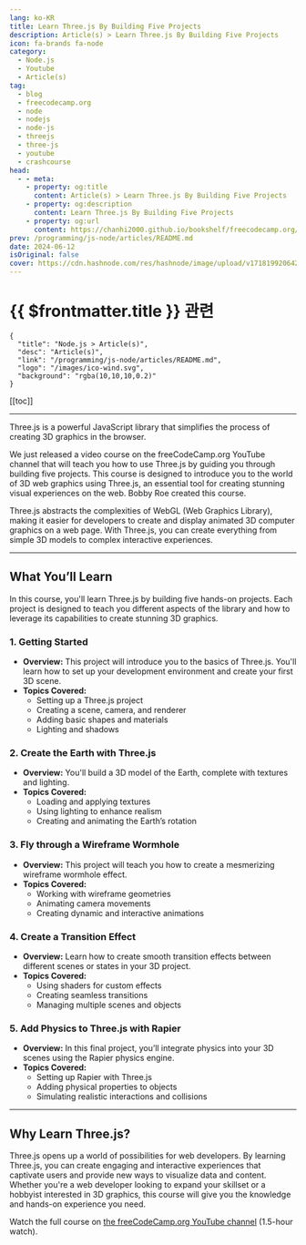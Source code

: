 ```yaml
---
lang: ko-KR
title: Learn Three.js By Building Five Projects
description: Article(s) > Learn Three.js By Building Five Projects
icon: fa-brands fa-node
category: 
  - Node.js
  - Youtube
  - Article(s)
tag: 
  - blog
  - freecodecamp.org
  - node
  - nodejs
  - node-js
  - threejs
  - three-js
  - youtube
  - crashcourse
head:
  - - meta:
    - property: og:title
      content: Article(s) > Learn Three.js By Building Five Projects
    - property: og:description
      content: Learn Three.js By Building Five Projects
    - property: og:url
      content: https://chanhi2000.github.io/bookshelf/freecodecamp.org/learn-threejs-by-building-five-projects.html
prev: /programming/js-node/articles/README.md
date: 2024-06-12
isOriginal: false
cover: https://cdn.hashnode.com/res/hashnode/image/upload/v1718199206429/fa28f06e-1fe1-48cd-a1f7-59d513e4124e.jpeg
---
```


# {{ $frontmatter.title }} 관련

```component VPCard
{
  "title": "Node.js > Article(s)",
  "desc": "Article(s)",
  "link": "/programming/js-node/articles/README.md",
  "logo": "/images/ico-wind.svg",
  "background": "rgba(10,10,10,0.2)"
}
```

[[toc]]

---

<SiteInfo
  name="Learn Three.js By Building Five Projects"
  desc="Three.js is a powerful JavaScript library that simplifies the process of creating 3D graphics in the browser. We just released a video course on the freeCodeCamp.org YouTube channel that will teach you how to use Three.js by guiding you through build..."
  url="https://freecodecamp.org/news/learn-threejs-by-building-five-projects/"
  logo="https://cdn.freecodecamp.org/universal/favicons/favicon.ico"
  preview="https://cdn.hashnode.com/res/hashnode/image/upload/v1718199206429/fa28f06e-1fe1-48cd-a1f7-59d513e4124e.jpeg"/>

Three.js is a powerful JavaScript library that simplifies the process of creating 3D graphics in the browser.

We just released a video course on the freeCodeCamp.org YouTube channel that will teach you how to use Three.js by guiding you through building five projects. This course is designed to introduce you to the world of 3D web graphics using Three.js, an essential tool for creating stunning visual experiences on the web. Bobby Roe created this course.

Three.js abstracts the complexities of WebGL (Web Graphics Library), making it easier for developers to create and display animated 3D computer graphics on a web page. With Three.js, you can create everything from simple 3D models to complex interactive experiences.

---

## What You’ll Learn

In this course, you'll learn Three.js by building five hands-on projects. Each project is designed to teach you different aspects of the library and how to leverage its capabilities to create stunning 3D graphics.

### 1. Getting Started

- **Overview:** This project will introduce you to the basics of Three.js. You'll learn how to set up your development environment and create your first 3D scene.
- **Topics Covered:**
  - Setting up a Three.js project
  - Creating a scene, camera, and renderer
  - Adding basic shapes and materials
  - Lighting and shadows

### 2. Create the Earth with Three.js

- **Overview:** You'll build a 3D model of the Earth, complete with textures and lighting.
- **Topics Covered:**
  - Loading and applying textures
  - Using lighting to enhance realism
  - Creating and animating the Earth’s rotation

### 3. Fly through a Wireframe Wormhole

- **Overview:** This project will teach you how to create a mesmerizing wireframe wormhole effect.
- **Topics Covered:**
  - Working with wireframe geometries
  - Animating camera movements
  - Creating dynamic and interactive animations

### 4. Create a Transition Effect

- **Overview:** Learn how to create smooth transition effects between different scenes or states in your 3D project.
- **Topics Covered:**
  - Using shaders for custom effects
  - Creating seamless transitions
  - Managing multiple scenes and objects

### 5. Add Physics to Three.js with Rapier

- **Overview:** In this final project, you’ll integrate physics into your 3D scenes using the Rapier physics engine.
- **Topics Covered:**
  - Setting up Rapier with Three.js
  - Adding physical properties to objects
  - Simulating realistic interactions and collisions

---

## Why Learn Three.js?

Three.js opens up a world of possibilities for web developers. By learning Three.js, you can create engaging and interactive experiences that captivate users and provide new ways to visualize data and content. Whether you're a web developer looking to expand your skillset or a hobbyist interested in 3D graphics, this course will give you the knowledge and hands-on experience you need.

Watch the full course on [<FontIcon icon="fa-brands fa-youtube"/>the freeCodeCamp.org YouTube channel](https://youtu.be/UMqNHi1GDAE) (1.5-hour watch).

<VidStack src="youtube/UMqNHi1GDAE" />

